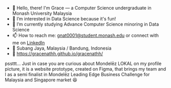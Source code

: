 - 👋 Hello, there! I'm Grace — a Computer Science undergraduate in Monash University Malaysia
- 👀 I’m interested in Data Science because it's fun!
- 🌱 I’m currently studying Advance Computer Science minoring in Data Science
- 📫 How to reach me: gnat0001@student.monash.edu or connect with me on <a href = "https://www.linkedin.com/in/gracenathh/">LinkedIn</a>
- 📍 Subang Jaya, Malaysia / Bandung, Indonesia
- 🔗 https://gracenathh.github.io/gracenathh/

pssttt... Just in case you are curious about Mondelēz LOKAL on my profile picture, it is a website prototype, created on Figma, that brings my team and I as a semi finalist in Mondelēz Leading Edge Business Challenge for Malaysia and Singapore market 😆


<!---
gracenathh/gracenathh is a ✨ special ✨ repository because its `README.md` (this file) appears on your GitHub profile.
You can click the Preview link to take a look at your changes.
--->
